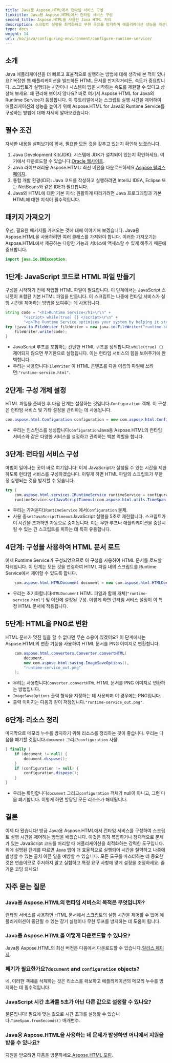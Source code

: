 ```yaml
---
title: Java용 Aspose.HTML에서 런타임 서비스 구성
linktitle: Java용 Aspose.HTML에서 런타임 서비스 구성
second_title: Aspose.HTML을 사용한 Java HTML 처리
description: 스크립트 실행을 최적화하고 무한 루프를 방지하며 애플리케이션 성능을 개선하기 위해 Java용 Aspose.HTML에서 런타임 서비스를 구성하는 방법을 알아보세요.
type: docs
weight: 14
url: /ko/java/configuring-environment/configure-runtime-service/
---
```

## 소개
Java 애플리케이션을 더 빠르고 효율적으로 실행하는 방법에 대해 생각해 본 적이 있나요? 복잡한 웹 애플리케이션을 빌드하든 HTML 문서를 만지작거리든, 속도가 중요합니다. 스크립트가 실행되는 시간이나 시스템이 앱을 시작하는 속도를 제한할 수 있다고 상상해 보세요. 꽤 편리해 보이지 않나요? 바로 여기서 Aspose.HTML for Java의 Runtime Service가 등장합니다. 이 튜토리얼에서는 스크립트 실행 시간을 제어하여 애플리케이션의 성능을 높이기 위해 Aspose.HTML for Java의 Runtime Service를 구성하는 방법에 대해 자세히 알아보겠습니다.
## 필수 조건
자세한 내용을 살펴보기에 앞서, 필요한 모든 것을 갖추고 있는지 확인해 보겠습니다. 
1.  Java Development Kit(JDK): 시스템에 JDK가 설치되어 있는지 확인하세요. 여기에서 다운로드할 수 있습니다.[Oracle 웹사이트](https://www.oracle.com/java/technologies/javase-downloads.html).
2.  Java 라이브러리용 Aspose.HTML: 최신 버전을 다운로드하세요.[Aspose 릴리스 페이지](https://releases.aspose.com/html/java/). 
3. 통합 개발 환경(IDE): Java 코드를 작성하고 실행하려면 IntelliJ IDEA, Eclipse 또는 NetBeans와 같은 IDE가 필요합니다.
4. Java와 HTML에 대한 기본 지식: 원활하게 따라가려면 Java 프로그래밍과 기본 HTML에 대한 지식이 필수적입니다.

## 패키지 가져오기
우선, 필요한 패키지를 가져오는 것에 대해 이야기해 보겠습니다. Java용 Aspose.HTML을 사용하려면 여러 클래스를 가져와야 합니다. 이러한 가져오기는 Aspose.HTML에서 제공하는 다양한 기능과 서비스에 액세스할 수 있게 해주기 때문에 중요합니다.
```java
import java.io.IOException;
```

## 1단계: JavaScript 코드로 HTML 파일 만들기
구성을 시작하기 전에 작업할 HTML 파일이 필요합니다. 이 단계에서는 JavaScript 스니펫이 포함된 기본 HTML 파일을 만듭니다. 이 스크립트는 나중에 런타임 서비스가 실행 시간을 제어하는 방법을 보여주는 데 사용됩니다.
```java
String code = "<h1>Runtime Service</h1>\r\n" +
		"<script> while(true) {} </script>\r\n" +
		"<p>The Runtime Service optimizes your system by helping it start apps and programs faster.</p>\r\n";
try (java.io.FileWriter fileWriter = new java.io.FileWriter("runtime-service.html")) {
	fileWriter.write(code);
}
```

- JavaScript 루프를 포함하는 간단한 HTML 구조를 정의합니다.`while(true) {}`제어되지 않으면 무기한으로 실행됩니다. 이는 런타임 서비스의 힘을 보여주기에 완벽합니다.
-  우리는 사용합니다`FileWriter` 이 HTML 콘텐츠를 다음 이름의 파일에 쓰려면:`"runtime-service.html"`.
## 2단계: 구성 개체 설정
 HTML 파일을 준비한 후 다음 단계는 설정하는 것입니다.`Configuration` 객체. 이 구성은 런타임 서비스 및 기타 설정을 관리하는 데 사용됩니다.
```java
com.aspose.html.Configuration configuration = new com.aspose.html.Configuration();
```

-  우리는 인스턴스를 생성합니다`Configuration`Java용 Aspose.HTML의 런타임 서비스와 같은 다양한 서비스를 설정하고 관리하는 백본 역할을 합니다.
## 3단계: 런타임 서비스 구성
마법이 일어나는 곳이 바로 여기입니다! 이제 JavaScript가 실행될 수 있는 시간을 제한하도록 런타임 서비스를 구성하겠습니다. 이렇게 하면 HTML 파일의 스크립트가 무한정 실행되는 것을 방지할 수 있습니다.
```java
try {
	com.aspose.html.services.IRuntimeService runtimeService = configuration.getService(com.aspose.html.services.IRuntimeService.class);
	runtimeService.setJavaScriptTimeout(com.aspose.html.utils.TimeSpan.fromSeconds(5));
```

-  우리는 가져온다`IRuntimeService` 에서`Configuration` 물체.
-  사용 중`setJavaScriptTimeout`JavaScript 실행을 5초로 제한합니다. 스크립트가 이 시간을 초과하면 자동으로 중지됩니다. 이는 무한 루프나 애플리케이션을 중단시킬 수 있는 긴 스크립트를 피하는 데 특히 유용합니다.
## 4단계: 구성을 사용하여 HTML 문서 로드
이제 Runtime Service가 구성되었으므로 이 구성을 사용하여 HTML 문서를 로드할 차례입니다. 이 단계는 모든 것을 연결하여 HTML 파일 내의 스크립트를 Runtime Service에서 제어할 수 있도록 합니다.
```java
	com.aspose.html.HTMLDocument document = new com.aspose.html.HTMLDocument("runtime-service.html", configuration);
```

-  우리는 초기화합니다`HTMLDocument` HTML 파일과 함께 개체(`"runtime-service.html"`) 및 이전에 설정된 구성. 이렇게 하면 런타임 서비스 설정이 이 특정 HTML 문서에 적용됩니다.
## 5단계: HTML을 PNG로 변환
HTML 문서가 멋진 일을 할 수 없다면 무슨 소용이 있겠어요? 이 단계에서는 Aspose.HTML의 변환 기능을 사용하여 HTML 문서를 PNG 이미지로 변환합니다.
```java
	com.aspose.html.converters.Converter.convertHTML(
		document,
		new com.aspose.html.saving.ImageSaveOptions(),
		"runtime-service_out.png"
	);
```

-  우리는 사용합니다`Converter.convertHTML` HTML 문서를 PNG 이미지로 변환하는 방법입니다.
- `ImageSaveOptions` 출력 형식을 지정하는 데 사용되며 이 경우에는 PNG입니다.
- 출력 이미지는 다음과 같이 저장됩니다.`"runtime-service_out.png"`.
## 6단계: 리소스 정리
 마지막으로 메모리 누수를 방지하기 위해 리소스를 정리하는 것이 좋습니다. 우리는 다음을 폐기할 것입니다.`document` 그리고`configuration` 사물.
```java
} finally {
	if (document != null) {
		document.dispose();
	}
	if (configuration != null) {
		configuration.dispose();
	}
}
```

-  우리는 확인합니다`document` 그리고`configuration` 객체가 null이 아니고, 그런 다음 폐기합니다. 이렇게 하면 할당된 모든 리소스가 해제됩니다.

## 결론
이제 다 됐습니다! 방금 Java용 Aspose.HTML에서 런타임 서비스를 구성하여 스크립트 실행 시간을 제어하는 방법을 배웠습니다. 이것은 특히 복잡하거나 잠재적으로 문제가 있는 JavaScript 코드를 처리할 때 애플리케이션을 최적화하는 강력한 도구입니다. 위에 설명된 단계를 따르면 Java 앱이 더 효율적으로 실행되어 시간을 절약하고 나중에 발생할 수 있는 골치 아픈 일을 예방할 수 있습니다. 모든 도구를 마스터하는 데 중요한 것은 연습이므로 주저하지 말고 실험하고 특정 요구 사항에 맞게 설정을 조정하세요. 즐거운 코딩 되세요!
## 자주 묻는 질문
### Java용 Aspose.HTML의 런타임 서비스의 목적은 무엇입니까?  
런타임 서비스를 사용하면 HTML 문서에서 스크립트의 실행 시간을 제어할 수 있어 애플리케이션이 중단될 수 있는 장기 실행이나 무한 루프를 방지하는 데 도움이 됩니다.
### Java용 Aspose.HTML을 어떻게 다운로드할 수 있나요?  
 Java용 Aspose.HTML의 최신 버전은 다음에서 다운로드할 수 있습니다.[릴리스 페이지](https://releases.aspose.com/html/java/).
###  폐기가 필요한가요?`document` and `configuration` objects?  
네, 이러한 객체를 삭제하는 것은 리소스를 확보하고 애플리케이션의 메모리 누수를 방지하는 데 필수적입니다.
### JavaScript 시간 초과를 5초가 아닌 다른 값으로 설정할 수 있나요?  
 물론입니다! 필요에 맞는 값으로 시간 초과를 설정할 수 있습니다.`TimeSpan.fromSeconds()` 매개변수.
### Java용 Aspose.HTML을 사용하는 데 문제가 발생하면 어디에서 지원을 받을 수 있나요?  
 지원을 받으려면 다음을 방문하세요.[Aspose.HTML 포럼](https://forum.aspose.com/c/html/29).